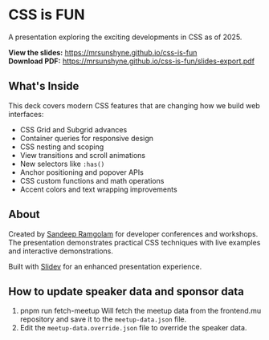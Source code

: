 # CSS is FUN

A presentation exploring the exciting developments in CSS as of 2025.

**View the slides:** https://mrsunshyne.github.io/css-is-fun  
**Download PDF:** https://mrsunshyne.github.io/css-is-fun/slides-export.pdf

## What's Inside

This deck covers modern CSS features that are changing how we build web interfaces:

- CSS Grid and Subgrid advances
- Container queries for responsive design
- CSS nesting and scoping
- View transitions and scroll animations
- New selectors like `:has()` 
- Anchor positioning and popover APIs
- CSS custom functions and math operations
- Accent colors and text wrapping improvements

## About

Created by [Sandeep Ramgolam](https://sandeep.ramgolam.com) for developer conferences and workshops. The presentation demonstrates practical CSS techniques with live examples and interactive demonstrations.

Built with [Slidev](https://sli.dev/) for an enhanced presentation experience.


## How to update speaker data and sponsor data

1. pnpm run fetch-meetup
    Will fetch the meetup data from the frontend.mu repository and save it to the `meetup-data.json` file.
2. Edit the `meetup-data.override.json` file to override the speaker data.
